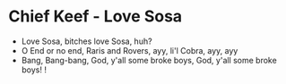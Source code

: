 # Chief Keef - Love Sosa

* Love Sosa, bitches love Sosa, huh?
* O End or no end, Raris and Rovers, ayy, li'l Cobra, ayy, ayy
* Bang, Bang-bang, God, y'all some broke boys, God, y'all some broke boys!
! [](https://vk.com/doc475130586_624932554?hash=4b2e177e24429a27ea&dl=d448361b67765ebb5f)

